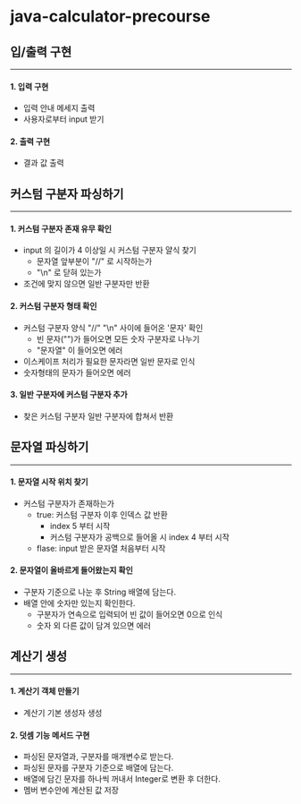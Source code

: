 # java-calculator-precourse

## 입/출력 구현

------------------------------------------------

#### 1. 입력 구현

- 입력 안내 메세지 출력
- 사용자로부터 input 받기

#### 2. 출력 구현

- 결과 값 출력

## 커스텀 구분자 파싱하기

------------------------------------------------

#### 1. 커스텀 구분자 존재 유무 확인

- input 의 길이가 4 이상일 시 커스텀 구분자 얄식 찾기
    - 문자열 앞부분이 "//" 로 시작하는가
    - "\n" 로 닫혀 있는가
- 조건에 맞지 않으면 일반 구분자만 반환

#### 2. 커스텀 구분자 형태 확인

- 커스텀 구분자 양식 "//" "\n" 사이에 들어온 '문자' 확인
    - 빈 문자("")가 들어오면 모든 숫자 구분자로 나누기
    - "문자열" 이 들어오면 에러
- 이스케이프 처리가 필요한 문자라면 일반 문자로 인식
- 숫자형태의 문자가 들어오면 에러

#### 3. 일반 구분자에 커스텀 구분자 추가

- 찾은 커스텀 구분자 일반 구분자에 합쳐서 반환

## 문자열 파싱하기

------------------------------------------------

#### 1. 문자열 시작 위치 찾기

- 커스텀 구분자가 존재하는가
    - true: 커스텀 구분자 이후 인덱스 값 반환
        - index 5 부터 시작
        - 커스텀 구분자가 공백으로 들어올 시 index 4 부터 시작
    - flase: input 받은 문자열 처음부터 시작

#### 2. 문자열이 올바르게 들어왔는지 확인

- 구분자 기준으로 나눈 후 String 배열에 담는다.
- 배열 안에 숫자만 있는지 확인한다.
    - 구분자가 연속으로 입력되어 빈 값이 들어오면 0으로 인식
    - 숫자 외 다른 값이 담겨 있으면 에러

## 계산기 생성

------------------------------------------------

#### 1. 계산기 객체 만들기

- 계산기 기본 생성자 생성

#### 2. 덧셈 기능 메서드 구현

- 파싱된 문자열과, 구분자를 매개변수로 받는다.
- 파싱된 문자를 구분자 기준으로 배열에 담는다.
- 배열에 담긴 문자를 하나씩 꺼내서 Integer로 변환 후 더한다.
- 멤버 변수안에 계산된 값 저장